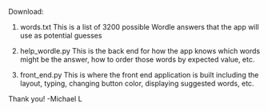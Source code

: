 Download:
1. words.txt
This is a list of 3200 possible Wordle answers that the app will use as potential guesses

2. help_wordle.py
This is the back end for how the app knows which words might be the answer, how to order those words by expected value, etc.

3. front_end.py
This is where the front end application is built including the layout, typing, changing button color, displaying suggested words, etc.

Thank you!
-Michael L
